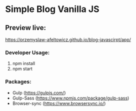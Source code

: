 # Simple Blog Vanilla JS

## Preview live:
https://przemyslaw-afeltowicz.github.io/blog-javascirpt/app/

### Developer Usage:
 1. npm install
 2. npm start

### Packages:
 - Gulp (https://gulpjs.com/)
 - Gulp-Sass (https://www.npmjs.com/package/gulp-sass)
 - Browser-sync (https://www.browsersync.io/)


